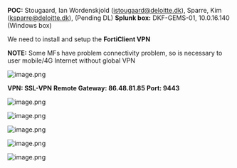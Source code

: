 

**POC:** Stougaard, Ian Wordenskjold (istougaard@deloitte.dk), Sparre, Kim (ksparre@deloitte.dk), (Pending DL) 
**Splunk box:** DKF-GEMS-01, 10.0.16.140 (Windows box)


We need to install and setup the **FortiClient VPN**

**NOTE:** Some MFs have problem connectivity problem, so is necessary to user mobile/4G Internet without global VPN

![image.png](/.attachments/image-aec072c0-0168-4329-a016-e9366d138077.png)

**VPN: SSL-VPN**
**Remote Gateway: 86.48.81.85**
**Port: 9443**

![image.png](/.attachments/image-b22121c0-0904-44ab-9ee0-935e357312b5.png)

![image.png](/.attachments/image-b3c69d4c-de10-4429-b6c4-19fe4b76961b.png)

![image.png](/.attachments/image-c970d1d2-4c0e-4f3c-993a-017927f5bd44.png)


![image.png](/.attachments/image-2cf6fde3-8d31-4801-a810-62d2946b1b4e.png)

![image.png](/.attachments/image-f149d0f7-7ff6-4923-a1a1-09d78ef983fa.png)


  
